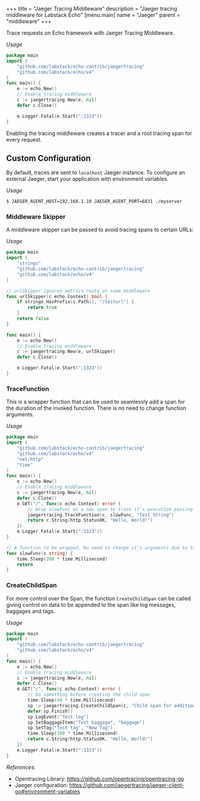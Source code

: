+++
title = "Jaeger Tracing Middleware"
description = "Jaeger tracing middleware for Labstack Echo"
[menu.main]
  name = "Jaeger"
  parent = "middleware"
+++

Trace requests on Echo framework with Jaeger Tracing Middleware.

*Usage*

```go
package main
import (
    "github.com/labstack/echo-contrib/jaegertracing"
    "github.com/labstack/echo/v4"
)
func main() {
    e := echo.New()
    // Enable tracing middleware
    c := jaegertracing.New(e, nil)
    defer c.Close()

    e.Logger.Fatal(e.Start(":1323"))
}
```

Enabling the tracing middleware creates a tracer and a root tracing span for every request.

## Custom Configuration

By default, traces are sent to `localhost` Jaeger instance. To configure an external Jaeger, start your application with environment variables.

*Usage*

```bash
$ JAEGER_AGENT_HOST=192.168.1.10 JAEGER_AGENT_PORT=6831 ./myserver
```

### Middleware Skipper

A middleware skipper can be passed to avoid tracing spans to certain URLs:

*Usage*

```go
package main
import (
	"strings"
    "github.com/labstack/echo-contrib/jaegertracing"
    "github.com/labstack/echo/v4"
)

// urlSkipper ignores metrics route on some middleware
func urlSkipper(c echo.Context) bool {
    if strings.HasPrefix(c.Path(), "/testurl") {
        return true
    }
    return false
}

func main() {
    e := echo.New()
    // Enable tracing middleware
    c := jaegertracing.New(e, urlSkipper)
    defer c.Close()

    e.Logger.Fatal(e.Start(":1323"))
}
```

### TraceFunction

This is a wrapper function that can be used to seamlessly add a span for
the duration of the invoked function. There is no need to change function arguments.

*Usage*

```go
package main
import (
    "github.com/labstack/echo-contrib/jaegertracing"
    "github.com/labstack/echo/v4"
    "net/http"
    "time"
)
func main() {
    e := echo.New()
    // Enable tracing middleware
    c := jaegertracing.New(e, nil)
    defer c.Close()
    e.GET("/", func(c echo.Context) error {
        // Wrap slowFunc on a new span to trace it's execution passing the function arguments
		jaegertracing.TraceFunction(c, slowFunc, "Test String")
        return c.String(http.StatusOK, "Hello, World!")
    })
    e.Logger.Fatal(e.Start(":1323"))
}

// A function to be wrapped. No need to change it's arguments due to tracing
func slowFunc(s string) {
	time.Sleep(200 * time.Millisecond)
	return
}
```

### CreateChildSpan

For more control over the Span, the function `CreateChildSpan` can be called
giving control on data to be appended to the span like log messages, baggages and tags.

*Usage*

```go
package main
import (
    "github.com/labstack/echo-contrib/jaegertracing"
    "github.com/labstack/echo/v4"
)
func main() {
    e := echo.New()
    // Enable tracing middleware
    c := jaegertracing.New(e, nil)
    defer c.Close()
    e.GET("/", func(c echo.Context) error {
        // Do something before creating the child span
        time.Sleep(40 * time.Millisecond)
        sp := jaegertracing.CreateChildSpan(c, "Child span for additional processing")
        defer sp.Finish()
        sp.LogEvent("Test log")
        sp.SetBaggageItem("Test baggage", "baggage")
        sp.SetTag("Test tag", "New Tag")
        time.Sleep(100 * time.Millisecond)
        return c.String(http.StatusOK, "Hello, World!")
    })
    e.Logger.Fatal(e.Start(":1323"))
}
```

*References*:

* Opentracing Library: <https://github.com/opentracing/opentracing-go>
* Jaeger configuration: <https://github.com/jaegertracing/jaeger-client-go#environment-variables>
